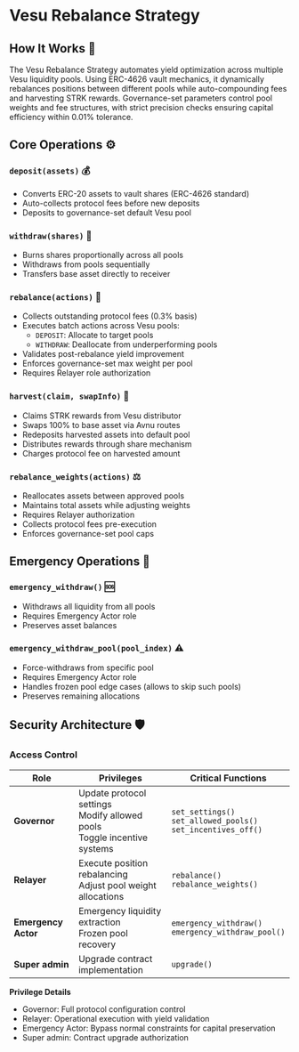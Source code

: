 # Vesu Rebalance Strategy

## How It Works 🔄
The Vesu Rebalance Strategy automates yield optimization across multiple Vesu liquidity pools. Using ERC-4626 vault mechanics, it dynamically rebalances positions between different pools while auto-compounding fees and harvesting STRK rewards. Governance-set parameters control pool weights and fee structures, with strict precision checks ensuring capital efficiency within 0.01% tolerance.

## Core Operations ⚙️

### `deposit(assets)` 💰
- Converts ERC-20 assets to vault shares (ERC-4626 standard)
- Auto-collects protocol fees before new deposits
- Deposits to governance-set default Vesu pool

### `withdraw(shares)` 🏧
- Burns shares proportionally across all pools
- Withdraws from pools sequentially
- Transfers base asset directly to receiver

### `rebalance(actions)` 🔄
- Collects outstanding protocol fees (0.3% basis)
- Executes batch actions across Vesu pools:
   - `DEPOSIT`: Allocate to target pools
   - `WITHDRAW`: Deallocate from underperforming pools
- Validates post-rebalance yield improvement
- Enforces governance-set max weight per pool
- Requires Relayer role authorization

### `harvest(claim, swapInfo)` 🌾
- Claims STRK rewards from Vesu distributor
- Swaps 100% to base asset via Avnu routes
- Redeposits harvested assets into default pool
- Distributes rewards through share mechanism
- Charges protocol fee on harvested amount

### `rebalance_weights(actions)` ⚖️
- Reallocates assets between approved pools
- Maintains total assets while adjusting weights
- Requires Relayer authorization
- Collects protocol fees pre-execution
- Enforces governance-set pool caps

## Emergency Operations 🚨

### `emergency_withdraw()` 🆘
- Withdraws all liquidity from all pools
- Requires Emergency Actor role
- Preserves asset balances

### `emergency_withdraw_pool(pool_index)` ⚠️
- Force-withdraws from specific pool
- Requires Emergency Actor role
- Handles frozen pool edge cases (allows to skip such pools)
- Preserves remaining allocations

## Security Architecture 🛡️

### Access Control
| Role              | Privileges                          | Critical Functions                  |
|-------------------|-------------------------------------|--------------------------------------|
| **Governor**      | Update protocol settings<br>Modify allowed pools<br>Toggle incentive systems | `set_settings()`<br>`set_allowed_pools()`<br>`set_incentives_off()` |
| **Relayer**       | Execute position rebalancing<br>Adjust pool weight allocations | `rebalance()`<br>`rebalance_weights()` |
| **Emergency Actor** | Emergency liquidity extraction<br>Frozen pool recovery | `emergency_withdraw()`<br>`emergency_withdraw_pool()` |
| **Super admin**   | Upgrade contract implementation | `upgrade()` |

**Privilege Details**  
- Governor: Full protocol configuration control  
- Relayer: Operational execution with yield validation  
- Emergency Actor: Bypass normal constraints for capital preservation
- Super admin: Contract upgrade authorization